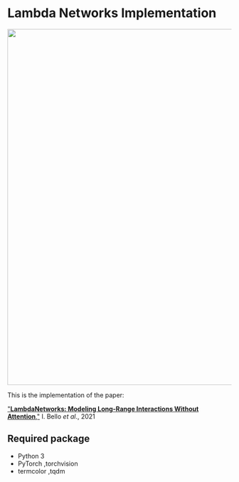 # Lambda Networks Implementation

<p align="center">
  <img src="https://neurohive.io/wp-content/uploads/2021/01/rsz_lambd.png" width="800">
</p>



This is the implementation of the paper: 

 ["**LambdaNetworks: Modeling Long-Range Interactions Without Attention**,"](https://arxiv.org/abs/2102.08602) I. Bello *et al*., 2021 <br>



## Required package ###
  - Python 3
  - PyTorch ,torchvision
  - termcolor ,tqdm
